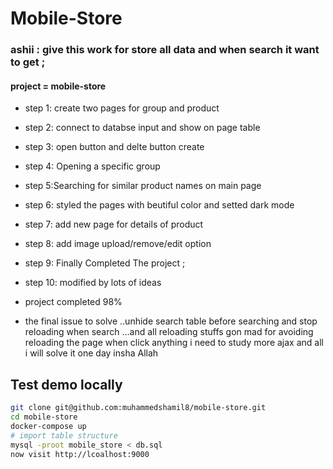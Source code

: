 # Mobile-Store
### ashii : give this work for store all data and when search it want to get ;

#### project = mobile-store 
- step 1: create two pages for group and product
- step 2: connect to databse input  and show on page table 
- step 3: open button and delte button create 
- step 4: Opening a specific group
- step 5:Searching for similar product names on main page 
- step 6: styled the pages with beutiful color and setted dark mode 
- step 7: add new page for details of product
- step 8: add image upload/remove/edit option 
- step 9: Finally Completed The project ;
- step 10: modified by lots of ideas

- project completed 98%
- the final issue to solve ..unhide search table before searching and stop reloading when search ...and all reloading stuffs gon mad for avoiding reloading the page when click anything i need to study more ajax and all i will solve it one day insha Allah 

## Test demo locally
```sh
git clone git@github.com:muhammedshamil8/mobile-store.git
cd mobile-store
docker-compose up
# import table structure
mysql -proot mobile_store < db.sql
now visit http://lcoalhost:9000
```

